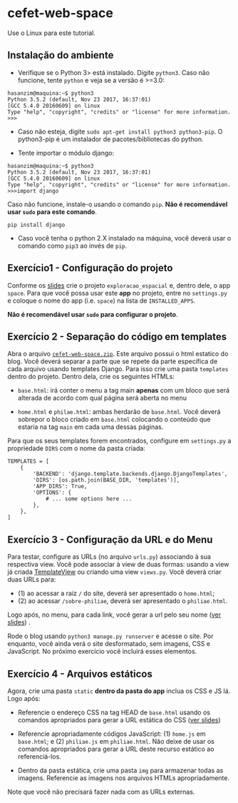# cefet-web-space
Use o Linux para este tutorial.

## Instalação do ambiente



- Verifique se o Python 3> está instalado. Digite `python3`. Caso não funcione, tente `python` e veja se a versão é >=3.0:
```shell
hasanzim@maquina:~$ python3
Python 3.5.2 (default, Nov 23 2017, 16:37:01)
[GCC 5.4.0 20160609] on linux
Type "help", "copyright", "credits" or "license" for more information.
>>>
```

- Caso não esteja, digite `sudo apt-get install python3 python3-pip`. O python3-pip é um instalador de pacotes/bibliotecas do python.

- Tente importar o módulo django:
```shell
hasanzim@maquina:~$ python3
Python 3.5.2 (default, Nov 23 2017, 16:37:01)
[GCC 5.4.0 20160609] on linux
Type "help", "copyright", "credits" or "license" for more information.
>>>import django
```


Caso não funcione, instale-o usando o comando  `pip`. **Não é recomendável usar `sudo` para este comando**.
```
pip install django
```
- Caso você tenha o python 2.X instalado na máquina, você deverá usar o comando como `pip3` ao invés de `pip`.

## Exercício1 - Configuração do projeto

Conforme os [slides](https://daniel-hasan.github.io/cefet-web-grad/classes/python3/#django) crie o projeto `exploracao_espacial` e, dentro dele, o app `space`. Para que você possa usar este **app** no projeto, entre no `settings.py` e coloque o nome do app (i.e. `space`) na lista de `INSTALLED_APPS`.

**Não é recomendável usar `sudo` para configurar o projeto**.
## Exercício 2 - Separação do código em templates

Abra o arquivo [`cefet-web-space.zip`](../cefet-web-space.zip). Este arquivo possui o html estatico do blog. Você deverá separar a parte que se repete da parte específica de cada arquivo usando templates Django. Para isso
crie uma pasta `templates` dentro do projeto. Dentro dela, crie os seguintes HTMLs:

  - `base.html`: irá conter o menu a tag main **apenas** com um bloco que será alterada de acordo com qual página será aberta no menu

  - `home.html` e `philae.html`: ambas herdarão de `base.html`. Você deverá sobrepor o bloco criado em `base.html` colocando o conteúdo que estaria na tag `main` em cada uma dessas páginas.

Para que os seus templates forem encontrados, configure em `settings.py` a propriedade `DIRS` com o nome da pasta criada:
```
TEMPLATES = [
    {
        'BACKEND': 'django.template.backends.django.DjangoTemplates',
        'DIRS': [os.path.join(BASE_DIR, 'templates')],
        'APP_DIRS': True,
        'OPTIONS': {
            # ... some options here ...
        },
    },
]
```

## Exercício 3 - Configuração da URL e do Menu

Para testar, configure as URLs (no arquivo `urls.py`) associando à sua respectiva view. Você pode associar à view de duas formas: usando a view já criada [TemplateView](https://daniel-hasan.github.io/cefet-web-grad/classes/python4/#urls) ou criando uma view `views.py`. Você deverá criar duas URLs para:

- (1) ao acessar a raiz `/` do site, deverá ser apresentado o `home.html`;
- (2) ao acessar `/sobre-philiae`, deverá ser apresentado o `philiae.html`.



Logo após, no menu, para cada link, você gerar a url pelo seu nome ([ver slides](https://daniel-hasan.github.io/cefet-web-grad/classes/python4/#urls)) .


Rode o blog usando `python3 manage.py runserver` e acesse o site.
Por enquanto, você ainda verá o site desformatado, sem imagens, CSS e JavaScript. No próximo exercício você incluirá esses elementos.


## Exercício 4 - Arquivos estáticos

Agora, crie uma pasta `static` **dentro da pasta do app** inclua os CSS e JS lá.  Logo após:

- Referencie o endereço CSS na tag HEAD de `base.html` usando  os comandos apropriados para gerar a URL estática do CSS ([ver slides](https://daniel-hasan.github.io/cefet-web-grad/classes/python4/#static))

- Referencie apropriadamente códigos JavaScript: (1) `home.js` em  `base.html`; e (2) `philiae.js` em `philiae.html`. Não deixe de usar os comandos apropriados para gerar a URL deste recurso estático ao referenciá-los.

- Dentro da pasta estática, crie uma pasta `img` para armazenar todas as imagens. Referencie as imagens nos arquivos HTMLs apropriadamente.

Note que você não precisará fazer nada com as URLs externas.
